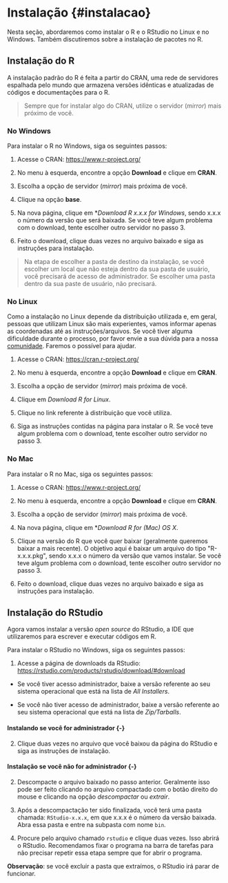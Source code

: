 # Instalação {#instalacao}

Nesta seção, abordaremos como instalar o R e o RStudio no Linux e no Windows. Também discutiremos sobre a instalação de pacotes no R.

## Instalação do R

A instalação padrão do R é feita a partir do CRAN, uma rede de servidores espalhada pelo mundo que armazena versões idênticas e atualizadas de códigos e documentações para o R. 

> Sempre que for instalar algo do CRAN, utilize o servidor (*mirror*) mais próximo de você.

### No Windows

Para instalar o R no Windows, siga os seguintes passos:

1. Acesse o CRAN: https://www.r-project.org/

2. No menu à esquerda, encontre a opção **Download** e clique em **CRAN**.

3. Escolha a opção de servidor (*mirror*) mais próxima de você. 

4. Clique na opção **base**.

5. Na nova página, clique em **Download R x.x.x for Windows*, sendo x.x.x o número da versão que será baixada. Se você teve algum problema com o download, tente escolher outro servidor no passo 3.

6. Feito o download, clique duas vezes no arquivo baixado e siga as instruções para instalação.

> Na etapa de escolher a pasta de destino da instalação, se você escolher um local que não esteja dentro da sua pasta de usuário, você precisará de acesso de administrador. Se escolher uma pasta dentro da sua paste de usuário, não precisará.

### No Linux

Como a instalação no Linux depende da distribuição utilizada e, em geral, pessoas que utilizam Linux são mais experientes, vamos informar apenas as coordenadas até as instruções/arquivos. Se você tiver alguma dificuldade durante o processo, por favor envie a sua dúvida para a nossa [comunidade](https://discourse.curso-r.com/). Faremos o possível para ajudar.

1. Acesse o CRAN: https://cran.r-project.org/

2. No menu à esquerda, encontre a opção **Download** e clique em **CRAN**.

3. Escolha a opção de servidor (*mirror*) mais próxima de você.

4. Clique em *Download R for Linux*.

5. Clique no link referente à distribuição que você utiliza.

6. Siga as instruções contidas na página para instalar o R. Se você teve algum problema com o download, tente escolher outro servidor no passo 3.

### No Mac

Para instalar o R no Mac, siga os seguintes passos:

1. Acesse o CRAN: https://www.r-project.org/

2. No menu à esquerda, encontre a opção **Download** e clique em **CRAN**.

3. Escolha a opção de servidor (*mirror*) mais próxima de você.

4. Na nova página, clique em **Download R for (Mac) OS X*.

5. Clique na versão do R que você quer baixar (geralmente queremos baixar a mais recente). O objetivo aqui é baixar um arquivo do tipo "R-x.x.x.pkg", sendo x.x.x o número da versão que vamos instalar. Se você teve algum problema com o download, tente escolher outro servidor no passo 3.

6. Feito o download, clique duas vezes no arquivo baixado e siga as instruções para instalação.



## Instalação do RStudio

Agora vamos instalar a versão *open source* do RStudio, a IDE que utilizaremos para escrever e executar códigos em R. 

Para instalar o RStudio no Windows, siga os seguintes passos:

1. Acesse a página de downloads da RStudio: https://rstudio.com/products/rstudio/download/#download

- Se você tiver acesso administrador, baixe a versão referente ao seu sistema operacional que está na lista de *All Installers*.

- Se você não tiver acesso de administrador, baixe a versão referente ao seu sistema operacional que está na lista de *Zip/Tarballs*.

#### Instalando se você for administrador {-}

2. Clique duas vezes no arquivo que você baixou da página do RStudio e siga as instruções de instalação.

#### Instalação se você não for administrador {-}

2. Descompacte o arquivo baixado no passo anterior. Geralmente isso pode ser feito clicando no arquivo compactado com o botão direito do mouse e clicando na opção *descompactar* ou *extrair*.

3. Após a descompactação ter sido finalizada, você terá uma pasta chamada: `RStudio-x.x.x`, em que x.x.x é o número da versão baixada. Abra essa pasta e entre na subpasta com nome `bin`. 

4. Procure pelo arquivo chamado `rstudio` e clique duas vezes. Isso abrirá o RStudio. Recomendamos fixar o programa na barra de tarefas para não precisar repetir essa etapa sempre que for abrir o programa.

**Observação**: se você excluir a pasta que extraímos, o RStudio irá parar de funcionar.



